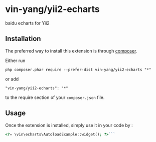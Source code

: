 vin-yang/yii2-echarts
=====================
baidu echarts for Yii2

Installation
------------

The preferred way to install this extension is through [composer](http://getcomposer.org/download/).

Either run

```
php composer.phar require --prefer-dist vin-yang/yii2-echarts "*"
```

or add

```
"vin-yang/yii2-echarts": "*"
```

to the require section of your `composer.json` file.


Usage
-----

Once the extension is installed, simply use it in your code by  :

```php
<?= \vin\echarts\AutoloadExample::widget(); ?>```